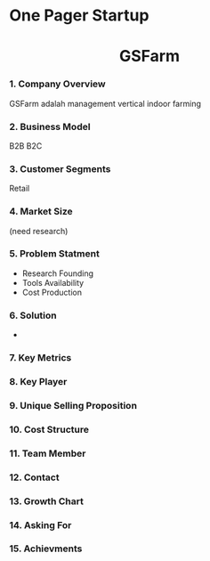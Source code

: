 # One Pager Startup

<div> 
<center><h1>GSFarm</h1></center>
</div>

### 1. Company Overview
GSFarm adalah management vertical indoor farming

### 2. Business Model
B2B B2C

### 3. Customer Segments
Retail

### 4. Market Size
(need research)

### 5. Problem Statment
- Research Founding
- Tools Availability
- Cost Production

### 6. Solution
-

### 7. Key Metrics

### 8. Key Player

### 9. Unique Selling Proposition

### 10. Cost Structure

### 11. Team Member

### 12. Contact

### 13. Growth Chart

### 14. Asking For

### 15. Achievments
